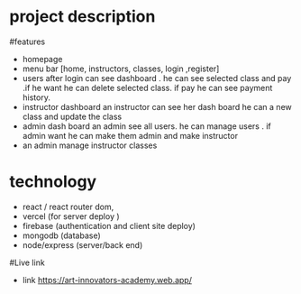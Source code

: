 # project description

#features
- homepage
- menu bar [home, instructors, classes, login ,register]
- users after login can see dashboard . he can see selected class and pay .if he want he can delete selected class. if pay he can see payment history. 
- instructor dashboard an instructor can see her dash board he can a new class and update the class
- admin dash board an admin see all users. he can manage users . if admin want he can make them admin and make instructor
- an admin manage instructor classes

# technology
- react / react router dom,
- vercel (for server deploy )
- firebase (authentication and client site deploy)
- mongodb (database)
- node/express (server/back end)

#Live link
- link https://art-innovators-academy.web.app/


